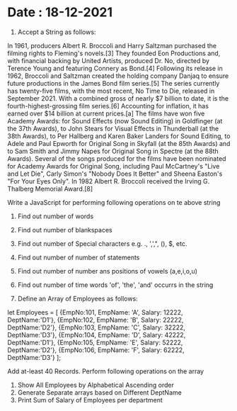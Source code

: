 # Date : 18-12-2021

1. Accept a String as follows:

In 1961, producers Albert R. Broccoli and Harry Saltzman purchased the filming rights to Fleming's novels.[3] They founded Eon Productions and, with financial backing by United Artists, produced Dr. No, directed by Terence Young and featuring Connery as Bond.[4] Following its release in 1962, Broccoli and Saltzman created the holding company Danjaq to ensure future productions in the James Bond film series.[5] The series currently has twenty-five films, with the most recent, No Time to Die, released in September 2021. With a combined gross of nearly $7 billion to date, it is the fourth-highest-grossing film series.[6] Accounting for inflation, it has earned over $14 billion at current prices.[a] The films have won five Academy Awards: for Sound Effects (now Sound Editing) in Goldfinger (at the 37th Awards), to John Stears for Visual Effects in Thunderball (at the 38th Awards), to Per Hallberg and Karen Baker Landers for Sound Editing, to Adele and Paul Epworth for Original Song in Skyfall (at the 85th Awards) and to Sam Smith and Jimmy Napes for Original Song in Spectre (at the 88th Awards). Several of the songs produced for the films have been nominated for Academy Awards for Original Song, including Paul McCartney's "Live and Let Die", Carly Simon's "Nobody Does It Better" and Sheena Easton's "For Your Eyes Only". In 1982 Albert R. Broccoli received the Irving G. Thalberg Memorial Award.[8]

Write a JavaScript for performing following operations on te above string
1. Find out number of words
2. Find out number of blankspaces
3. Find out number of Special characters e.g. ., ',',", (), $, etc.
4. Find out number of number of statements
5. Find out number of number ans positions of vowels (a,e,i,o,u)
6. Find out number of time words 'of', 'the', 'and' occurrs in the string   

2. Define an Array of Employees as follows:

let Employees = [
    {EmpNo:101, EmpName: 'A', Salary: 12222, DeptName:'D1'},
    {EmpNo:102, EmpName: 'B', Salary: 22222, DeptName:'D2'},
    {EmpNo:103, EmpName: 'C', Salary: 32222, DeptName:'D3'},
    {EmpNo:104, EmpName: 'D', Salary: 42222, DeptName:'D1'},
    {EmpNo:105, EmpName: 'E', Salary: 52222, DeptName:'D2'},
    {EmpNo:106, EmpName: 'F', Salary: 62222, DeptName:'D3'}
];

Add at-least 40 Records. Perform following operations on the array

1. Show All Employees by Alphabetical Ascending order 
2. Generate Separate arrays based on Different DeptName
3. Print Sum of Salary of Employees per department  

